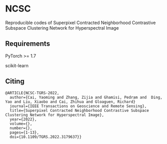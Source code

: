 # NCSC
Reproducible codes of Superpixel Contracted Neighborhood Contrastive Subspace Clustering Network for Hyperspectral Image

## Requirements
PyTorch >= 1.7

scikit-learn


## Citing 
    @ARTICLE{NCSC-TGRS-2022,
      author={Cai, Yaoming and Zhang, Zijia and Ghamisi, Pedram and  Ding, Yao and Liu, Xiaobo and Cai, Zhihua and Gloaguen, Richard}
      journal={IEEE Transactions on Geoscience and Remote Sensing}, 
      title={Superpixel Contracted Neighborhood Contrastive Subspace Clustering Network for Hyperspectral Image}, 
      year={2022},
      volume={},
      number={},
      pages={1-13},
      doi={10.1109/TGRS.2022.3179637}}
